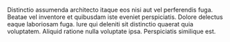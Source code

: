 Distinctio assumenda architecto itaque eos nisi aut vel perferendis fuga. Beatae vel inventore et quibusdam iste eveniet perspiciatis. Dolore delectus eaque laboriosam fuga. Iure qui deleniti sit distinctio quaerat quia voluptatem. Aliquid ratione nulla voluptate ipsa. Perspiciatis similique est.